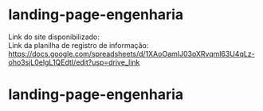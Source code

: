 # landing-page-engenharia

Link do site disponibilizado: <br/>
Link da planilha de registro de informação: https://docs.google.com/spreadsheets/d/1XAoOamIJ03oXRvqml63U4qLz-oho3sjL0elgL1QEdtI/edit?usp=drive_link
# landing-page-engenharia
